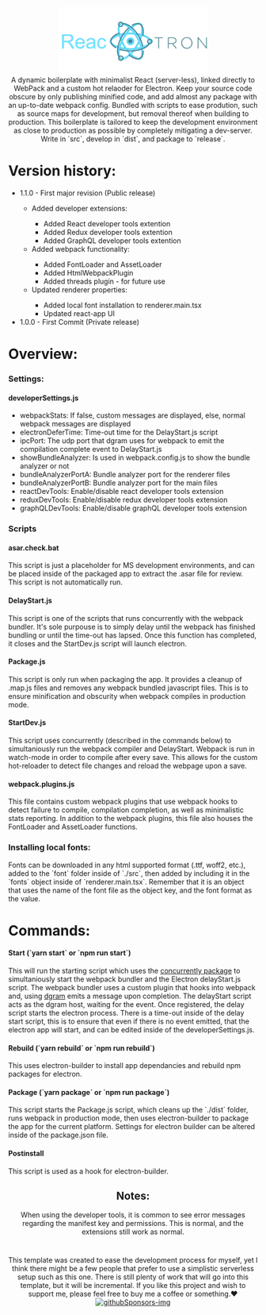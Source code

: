 <div align="CENTER"> 
    <img src="https://github.com/MPMcIntyre/personal-readme/raw/master/ReacTron.png?raw=true" width="300"/>
    <br/>
    A dynamic boilerplate with minimalist React (server-less), linked directly to WebPack and a custom hot relaoder for Electron. Keep your source code obscure by only publishing minified code, and add almost any package with an up-to-date webpack config. Bundled with scripts to ease prodution, such as source maps for development, but removal thereof when building to production. This boilerplate is tailored to keep the development environment as close to production as possible by completely mitigating a dev-server. Write in `src`, develop in `dist`, and package to `release`.
</div>
<h1>Version history:</h1>
<ul>
<li>1.1.0 - First major revision (Public release)</li>
  <ul>
    <li>Added developer extensions:</li>
      <ul>
        <li>Added React developer tools extention</li>
        <li>Added Redux developer tools extention</li>
        <li>Added GraphQL developer tools extention</li>
      </ul>
    <li>Added webpack functionality:</li>
      <ul>
        <li>Added FontLoader and AssetLoader</li>
        <li>Added HtmlWebpackPlugin</li>
        <li>Added threads plugin - for future use</li>
      </ul>
    <li>Updated renderer properties:</li>
      <ul>
        <li>Added local font installation to renderer.main.tsx</li>
        <li>Updated react-app UI</li>
      </ul>
  </ul>
<li>1.0.0 - First Commit (Private release)</li>
</ul>

<h1>Overview:</h1>
<h3>Settings:</h3>
<h4>developerSettings.js</h4>
<ul>
  <li>webpackStats: If false, custom messages are displayed, else, normal webpack messages are displayed</li>
  <li>electronDeferTime: Time-out time for the DelayStart.js script</li>
  <li>ipcPort: The udp port that dgram uses for webpack to emit the compilation complete event to DelayStart.js</li>
  <li>showBundleAnalyzer: Is used in webpack.config.js to show the bundle analyzer or not</li>
  <li>bundleAnalyzerPortA: Bundle analyzer port for the renderer files</li>
  <li>bundleAnalyzerPortB: Bundle analyzer port for the main files
  <li>reactDevTools: Enable/disable react developer tools extension </li>
  <li>reduxDevTools:  Enable/disable redux developer tools extension </li>
  <li>graphQLDevTools: Enable/disable graphQL developer tools extension</li>
</ul>

<h3>Scripts</h3>
<h4>asar.check.bat</h4>
This script is just a placeholder for MS development environments, and can be placed inside of the packaged app to extract the .asar file for review. This script is not automatically run.

<h4>DelayStart.js</h4>
This script is one of the scripts that runs concurrently with the webpack bundler. It's sole purpouse is to simply delay until the webpack has finished bundling or until the time-out has lapsed. Once this function has completed, it closes and the StartDev.js script will launch electron.

<h4>Package.js</h4>
This script is only run when packaging the app. It provides a cleanup of .map.js files and removes any webpack bundled javascript files. This is to ensure minification and obscurity when webpack compiles in production mode.

<h4>StartDev.js</h4>
This script uses concurrently (described in the commands below) to simultaniously run the webpack compiler and DelayStart. Webpack is run in watch-mode in order to compile after every save. This allows for the custom hot-reloader to detect file changes and reload the webpage upon a save.

<h4>webpack.plugins.js</h4>
This file contains custom webpack plugins that use webpack hooks to detect failure to compile, compilation completion, as well as minimalistic stats reporting. In addition to the webpack plugins, this file also houses the FontLoader and AssetLoader functions.

<h3>Installing local fonts:</h3>
Fonts can be downloaded in any html supported format (.ttf, woff2, etc.), added to the `font`
 folder inside of `./src`, then added by including it in the `fonts` object inside of `renderer.main.tsx`. Remember that it is an object that uses the name of the font file as the object key, and the font format as the value.

<h1>Commands:</h1>
<h4>Start (`yarn start` or `npm run start`)</h4>
This will run the starting script which uses the <a href="https://www.npmjs.com/package/concurrently">concurrently package</a> to simultaniously start the webpack bundler and the Electron delayStart.js script. The webpack bundler uses a custom plugin that hooks into webpack and, using <a href="https://nodejs.org/api/dgram.html">dgram</a> emits a message upon completion. The delayStart script acts as the dgram host, waiting for the event. Once registered, the delay script starts the electron process. There is a time-out inside of the delay start script, this is to ensure that even if there is no event emitted, that the electron app will start, and can be edited inside of the developerSettings.js.

<h4>Rebuild (`yarn rebuild` or `npm run rebuild`)</h4>
This uses electron-builder to install app dependancies and rebuild npm packages for electron.

<h4>Package (`yarn package` or `npm run package`)</h4>
This script starts the Package.js script, which cleans up the `./dist` folder, runs webpack in production mode, then uses electron-builder to package the app for the current platform. Settings for electron builder can be altered inside of the package.json file.

<h4>Postinstall</h4>
This script is used as a hook for electron-builder.
<div align="CENTER"> 
<h2>Notes:</h2>
When using the developer tools, it is common to see error messages regarding the manifest key and permissions. This is normal, and the extensions still work as normal.
<h1></h1>
This template was created to ease the development process for myself, yet I think there might be a few people that prefer to use a simplistic serverless setup such as this one. There is still plenty of work that will go into this template, but it will be incremental. If you like this project and wish to support me, please feel free to buy me a coffee or something.❤️

<br/>
<a href="https://github.com/sponsors/MPMcIntyre" target="_blank" rel="noreferrer"> 
  <img src="https://img.shields.io/static/v1?label=Sponsor&message=%E2%9D%A4&logo=GitHub&link=<url>" alt="githubSponsors-img"/>
</a>

</div>
